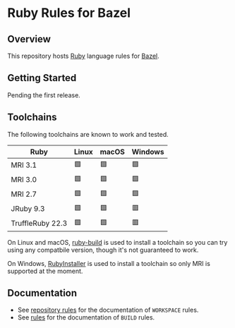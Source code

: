 # Ruby Rules for Bazel

## Overview

This repository hosts [Ruby](https://www.ruby-lang.org) language rules for [Bazel](https://bazel.build).

## Getting Started

Pending the first release.

## Toolchains

The following toolchains are known to work and tested.

| Ruby             | Linux | macOS | Windows |
|------------------|-------|-------|---------|
| MRI 3.1          | 🟩    | 🟩    | 🟩      |
| MRI 3.0          | 🟩    | 🟩    | 🟩      |
| MRI 2.7          | 🟩    | 🟩    | 🟩      |
| JRuby 9.3        | 🟩    | 🟩    | 🟥      |
| TruffleRuby 22.3 | 🟩    | 🟩    | 🟥      |

On Linux and macOS, [ruby-build](https://github.com/rbenv/ruby-build) is used to
install a toolchain so you can try using any compatbile version, though it's not
guaranteed to work.

On Windows, [RubyInstaller](https://rubyinstaller.org) is used to install a
toolchain so only MRI is supported at the moment.

## Documentation

- See [repository rules](docs/repository_rules.md) for the documentation of `WORKSPACE` rules.
- See [rules](docs/rules.md) for the documentation of `BUILD` rules.
